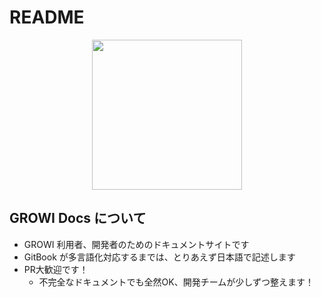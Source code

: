 # README

<p align="center">
  <a href="https://growi.org">
    <img src="https://user-images.githubusercontent.com/1638767/38254268-d4476bbe-3793-11e8-964c-8865d690baff.png" width="240px">
  </a>
</p>

## GROWI Docs について

* GROWI 利用者、開発者のためのドキュメントサイトです
* GitBook が多言語化対応するまでは、とりあえず日本語で記述します
* PR大歓迎です！
  * 不完全なドキュメントでも全然OK、開発チームが少しずつ整えます！



